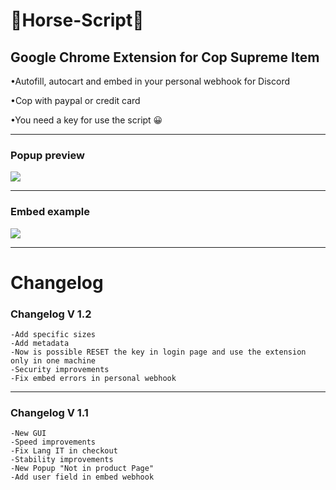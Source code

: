 # <h1>🐴Horse-Script🐴</h1>

<h2>Google Chrome Extension for Cop Supreme Item</h2>
<p>•Autofill, autocart and embed in your personal webhook for Discord</p>
<p>•Cop with paypal or credit card</p>
<p>•You need a key for use the script 😀</p>

<hr>

<h3>Popup preview</h3>
<img src="https://i.ibb.co/G2PVhvs/popup.jpg">
<hr>
<h3>Embed example</h3>
<img src="https://i.ibb.co/k6LVp4D/Embed.jpg">

<hr>

<h1>Changelog</h1>

<h3>Changelog V 1.2</h3>

```
-Add specific sizes
-Add metadata
-Now is possible RESET the key in login page and use the extension only in one machine
-Security improvements
-Fix embed errors in personal webhook

```
<hr>

<h3>Changelog V 1.1</h3>

```
-New GUI
-Speed improvements
-Fix Lang IT in checkout
-Stability improvements
-New Popup "Not in product Page"
-Add user field in embed webhook

```





